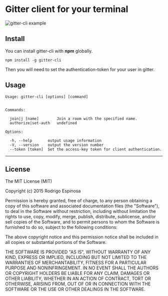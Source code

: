 # Gitter client for your terminal

![gitter-cli example](https://dl.dropboxusercontent.com/u/73676286/GitHub/gitter-cli-example-2.gif)

## Install

You can install gitter-cli with **npm** globally.

```
npm install -g gitter-cli
```

Then you will need to set the authentication-token for your user in gitter.

## Usage

```
Usage: gitter-cli [options] [command]


Commands:

  join|j [name]        Join a room with the specified name.
  authorize|set-auth   undefined

Options:

  -h, --help       output usage information
  -V, --version    output the version number
  --token [token]  Set the access-key token for client authentication.
```

----------

## License

The MIT License (MIT)

Copyright (c) 2015 Rodrigo Espinosa

Permission is hereby granted, free of charge, to any person obtaining a copy
of this software and associated documentation files (the "Software"), to deal
in the Software without restriction, including without limitation the rights
to use, copy, modify, merge, publish, distribute, sublicense, and/or sell
copies of the Software, and to permit persons to whom the Software is
furnished to do so, subject to the following conditions:

The above copyright notice and this permission notice shall be included in all
copies or substantial portions of the Software.

THE SOFTWARE IS PROVIDED "AS IS", WITHOUT WARRANTY OF ANY KIND, EXPRESS OR
IMPLIED, INCLUDING BUT NOT LIMITED TO THE WARRANTIES OF MERCHANTABILITY,
FITNESS FOR A PARTICULAR PURPOSE AND NONINFRINGEMENT. IN NO EVENT SHALL THE
AUTHORS OR COPYRIGHT HOLDERS BE LIABLE FOR ANY CLAIM, DAMAGES OR OTHER
LIABILITY, WHETHER IN AN ACTION OF CONTRACT, TORT OR OTHERWISE, ARISING FROM,
OUT OF OR IN CONNECTION WITH THE SOFTWARE OR THE USE OR OTHER DEALINGS IN THE
SOFTWARE.
